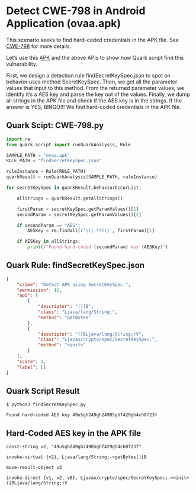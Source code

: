 # Detect CWE-798 in Android Application (ovaa.apk)

This scenario seeks to find hard-coded credentials in the APK file. See [CWE-798](https://cwe.mitre.org/data/definitions/798.html) for more details.

Let’s use this [APK](https://github.com/oversecured/ovaa) and the above APIs to show how Quark script find this vulnerability.

First, we design a detection rule findSecretKeySpec.json to spot on behavior uses method SecretKeySpec. Then, we get all the parameter values that input to this method. From the returned parameter values, we identify it’s a AES key and parse the key out of the values. Finally, we dump all strings in the APK file and check if the AES key is in the strings. If the answer is YES, BINGO!!! We find hard-coded credentials in the APK file.
## Quark Scipt: CWE-798.py
```python
import re
from quark.script import runQuarkAnalysis, Rule

SAMPLE_PATH = "ovaa.apk"
RULE_PATH = "findSecretKeySpec.json"

ruleInstance = Rule(RULE_PATH)
quarkResult = runQuarkAnalysis(SAMPLE_PATH, ruleInstance)

for secretKeySpec in quarkResult.behaviorOccurList:

    allStrings = quarkResult.getAllStrings()

    firstParam = secretKeySpec.getParamValues()[1]
    secondParam = secretKeySpec.getParamValues()[2]

    if secondParam == "AES":
        AESKey = re.findall(r'\((.*?)\)', firstParam)[1]

    if AESKey in allStrings:
        print(f"Found hard-coded {secondParam} key {AESKey}")
```

## Quark Rule: findSecretKeySpec.json
```json
{
    "crime": "Detect APK using SecretKeySpec.",
    "permission": [],
    "api": [
        {
            "descriptor": "()[B",
            "class": "Ljava/lang/String;",
            "method": "getBytes"
        },
        {
            "descriptor": "([BLjava/lang/String;)V",
            "class": "Ljavax/crypto/spec/SecretKeySpec;",
            "method": "<init>"
        }
    ],
    "score": 1,
    "label": []
}
```

## Quark Script Result
```
$ python3 findSecretKeySpec.py

Found hard-coded AES key 49u5gh249gh24985ghf429gh4ch8f23f
```



## Hard-Coded AES key in the APK file
```
const-string v2, "49u5gh249gh24985ghf429gh4ch8f23f"

invoke-virtual {v2}, Ljava/lang/String;->getBytes()[B

move-result-object v2

invoke-direct {v1, v2, v0}, Ljavax/crypto/spec/SecretKeySpec;-><init>([BLjava/lang/String;)V
```

